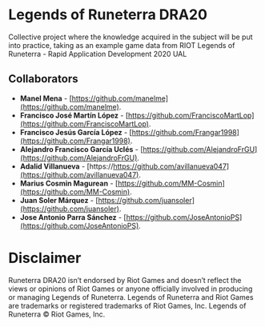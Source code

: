 # Legends of Runeterra DRA20
Collective project where the knowledge acquired in the subject will be put into practice, taking as an example game data from RIOT Legends of Runeterra - Rapid Application Development 2020 UAL

## Collaborators

* **Manel Mena** -  [https://github.com/manelme](https://github.com/manelme).
* **Francisco José Martín López** - [https://github.com/FranciscoMartLop](https://github.com/FranciscoMartLop).
* **Francisco Jesús García López** -  [https://github.com/Frangar1998](https://github.com/Frangar1998).
* **Alejandro Francisco García Uclés** -  [https://github.com/AlejandroFrGU](https://github.com/AlejandroFrGU).
* **Adalid Villanueva** - [https://https://github.com/avillanueva047](https://github.com/avillanueva047).
* **Marius Cosmin Magurean** - [https://github.com/MM-Cosmin](https://github.com/MM-Cosmin).
* **Juan Soler Márquez** -  [https://github.com/juansoler](https://github.com/juansoler).
* **Jose Antonio Parra Sánchez** -  [https://github.com/JoseAntonioPS](https://github.com/JoseAntonioPS).

# Disclaimer

Runeterra DRA20 isn’t endorsed by Riot Games and doesn’t reflect the views or opinions of Riot Games or anyone officially involved in producing or managing Legends of Runeterra. Legends of Runeterra and Riot Games are trademarks or registered trademarks of Riot Games, Inc. Legends of Runeterra © Riot Games, Inc.
